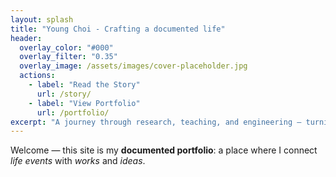 ```yaml
---
layout: splash
title: "Young Choi - Crafting a documented life"
header:
  overlay_color: "#000"
  overlay_filter: "0.35"
  overlay_image: /assets/images/cover-placeholder.jpg
  actions:
    - label: "Read the Story"
      url: /story/
    - label: "View Portfolio"
      url: /portfolio/
excerpt: "A journey through research, teaching, and engineering — turning struggles into growth."
---
```


Welcome — this site is my **documented portfolio**: a place where I connect _life events_ with _works_ and _ideas_.
